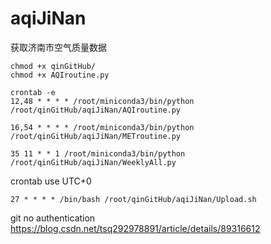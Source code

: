 # aqiJiNan
获取济南市空气质量数据
```shell
chmod +x qinGitHub/
chmod +x AQIroutine.py

crontab -e
12,48 * * * * /root/miniconda3/bin/python /root/qinGitHub/aqiJiNan/AQIroutine.py

16,54 * * * * /root/miniconda3/bin/python /root/qinGitHub/aqiJiNan/METroutine.py

35 11 * * 1 /root/miniconda3/bin/python /root/qinGitHub/aqiJiNan/WeeklyAll.py
```
crontab use UTC+0  
```
27 * * * * /bin/bash /root/qinGitHub/aqiJiNan/Upload.sh
```
git no authentication  
https://blog.csdn.net/tsq292978891/article/details/89316612
